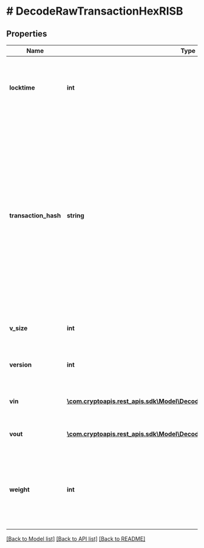 # # DecodeRawTransactionHexRISB

## Properties

Name | Type | Description | Notes
------------ | ------------- | ------------- | -------------
**locktime** | **int** | Represents the time at which a particular transaction can be added to the blockchain. |
**transaction_hash** | **string** | Represents the same as transactionId for account-based protocols like Ethereum, while it could be different in UTXO-based protocols like Bitcoin. E.g., in UTXO-based protocols hash is different from transactionId for SegWit transactions. |
**v_size** | **int** | Represents the virtual size of this transaction. |
**version** | **int** | Represents the transaction version number. |
**vin** | [**\com.cryptoapis.rest_apis.sdk\Model\DecodeRawTransactionHexRISBVinInner[]**](DecodeRawTransactionHexRISBVinInner.md) | Represents the transaction inputs. |
**vout** | [**\com.cryptoapis.rest_apis.sdk\Model\DecodeRawTransactionHexRISBVoutInner[]**](DecodeRawTransactionHexRISBVoutInner.md) | Represents the transaction outputs. |
**weight** | **int** | Represents the size of Bitcoin block, measured in weight units and including the segwit discount. | [optional]

[[Back to Model list]](../../README.md#models) [[Back to API list]](../../README.md#endpoints) [[Back to README]](../../README.md)

